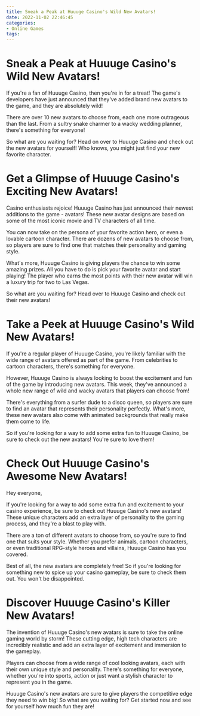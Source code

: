```yaml
---
title: Sneak a Peak at Huuuge Casino's Wild New Avatars!
date: 2022-11-02 22:46:45
categories:
- Online Games
tags:
---
```



#  Sneak a Peak at Huuuge Casino's Wild New Avatars!

If you're a fan of Huuuge Casino, then you're in for a treat! The game's developers have just announced that they've added brand new avatars to the game, and they are absolutely wild!

There are over 10 new avatars to choose from, each one more outrageous than the last. From a sultry snake charmer to a wacky wedding planner, there's something for everyone!

So what are you waiting for? Head on over to Huuuge Casino and check out the new avatars for yourself! Who knows, you might just find your new favorite character.

#  Get a Glimpse of Huuuge Casino's Exciting New Avatars!

Casino enthusiasts rejoice! Huuuge Casino has just announced their newest additions to the game - avatars! These new avatar designs are based on some of the most iconic movie and TV characters of all time.

You can now take on the persona of your favorite action hero, or even a lovable cartoon character. There are dozens of new avatars to choose from, so players are sure to find one that matches their personality and gaming style.

What's more, Huuuge Casino is giving players the chance to win some amazing prizes. All you have to do is pick your favorite avatar and start playing! The player who earns the most points with their new avatar will win a luxury trip for two to Las Vegas.

So what are you waiting for? Head over to Huuuge Casino and check out their new avatars!

#  Take a Peek at Huuuge Casino's Wild New Avatars!

If you're a regular player of Huuuge Casino, you're likely familiar with the wide range of avatars offered as part of the game. From celebrities to cartoon characters, there's something for everyone.

However, Huuuge Casino is always looking to boost the excitement and fun of the game by introducing new avatars. This week, they've announced a whole new range of wild and wacky avatars that players can choose from!

There's everything from a surfer dude to a disco queen, so players are sure to find an avatar that represents their personality perfectly. What's more, these new avatars also come with animated backgrounds that really make them come to life.

So if you're looking for a way to add some extra fun to Huuuge Casino, be sure to check out the new avatars! You're sure to love them!

#  Check Out Huuuge Casino's Awesome New Avatars!

Hey everyone,

If you're looking for a way to add some extra fun and excitement to your casino experience, be sure to check out Huuuge Casino's new avatars! These unique characters add an extra layer of personality to the gaming process, and they're a blast to play with.

There are a ton of different avatars to choose from, so you're sure to find one that suits your style. Whether you prefer animals, cartoon characters, or even traditional RPG-style heroes and villains, Huuuge Casino has you covered.

Best of all, the new avatars are completely free! So if you're looking for something new to spice up your casino gameplay, be sure to check them out. You won't be disappointed.

#  Discover Huuuge Casino's Killer New Avatars!

The invention of Huuuge Casino's new avatars is sure to take the online gaming world by storm!  These cutting edge, high tech characters are incredibly realistic and add an extra layer of excitement and immersion to the gameplay.

Players can choose from a wide range of cool looking avatars, each with their own unique style and personality. There's something for everyone, whether you're into sports, action or just want a stylish character to represent you in the game.

Huuuge Casino's new avatars are sure to give players the competitive edge they need to win big! So what are you waiting for? Get started now and see for yourself how much fun they are!